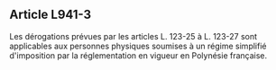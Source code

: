 Article L941-3
----
Les dérogations prévues par les articles L. 123-25 à L. 123-27 sont applicables
aux personnes physiques soumises à un régime simplifié d'imposition par la
réglementation en vigueur en Polynésie française.
